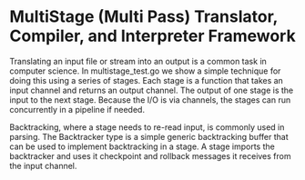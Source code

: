 # MultiStage (Multi Pass) Translator, Compiler, and Interpreter Framework

Translating an input file or stream into an output is a common task in
computer science.  In multistage_test.go we show a simple technique
for doing this using a series of stages.  Each stage is a function
that takes an input channel and returns an output channel.  The output
of one stage is the input to the next stage.  Because the I/O is via
channels, the stages can run concurrently in a pipeline if needed.

Backtracking, where a stage needs to re-read input, is commonly used
in parsing.  The Backtracker type is a simple generic backtracking
buffer that can be used to implement backtracking in a stage.  A stage
imports the backtracker and uses it checkpoint and rollback messages
it receives from the input channel.
